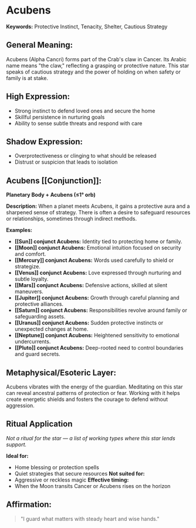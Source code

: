 # Acubens


**Keywords:** Protective Instinct, Tenacity, Shelter, Cautious Strategy

## General Meaning:
Acubens (Alpha Cancri) forms part of the Crab's claw in Cancer. Its Arabic name means "the claw," reflecting a grasping or protective nature. This star speaks of cautious strategy and the power of holding on when safety or family is at stake.

## High Expression:
- Strong instinct to defend loved ones and secure the home
- Skillful persistence in nurturing goals
- Ability to sense subtle threats and respond with care

## Shadow Expression:
- Overprotectiveness or clinging to what should be released
- Distrust or suspicion that leads to isolation

## Acubens [[Conjunction]]:

**Planetary Body + Acubens (≤1° orb)**

**Description:**
When a planet meets Acubens, it gains a protective aura and a sharpened sense of strategy. There is often a desire to safeguard resources or relationships, sometimes through indirect methods.

**Examples:**
- **[[Sun]] conjunct Acubens:** Identity tied to protecting home or family.
- **[[Moon]] conjunct Acubens:** Emotional intuition focused on security and comfort.
- **[[Mercury]] conjunct Acubens:** Words used carefully to shield or strategize.
- **[[Venus]] conjunct Acubens:** Love expressed through nurturing and subtle loyalty.
- **[[Mars]] conjunct Acubens:** Defensive actions, skilled at silent maneuvers.
- **[[Jupiter]] conjunct Acubens:** Growth through careful planning and protective alliances.
- **[[Saturn]] conjunct Acubens:** Responsibilities revolve around family or safeguarding assets.
- **[[Uranus]] conjunct Acubens:** Sudden protective instincts or unexpected changes at home.
- **[[Neptune]] conjunct Acubens:** Heightened sensitivity to emotional undercurrents.
- **[[Pluto]] conjunct Acubens:** Deep-rooted need to control boundaries and guard secrets.

## Metaphysical/Esoteric Layer:
Acubens vibrates with the energy of the guardian. Meditating on this star can reveal ancestral patterns of protection or fear. Working with it helps create energetic shields and fosters the courage to defend without aggression.

## Ritual Application
*Not a ritual for the star — a list of working types where this star lends support.*

**Ideal for:**
- Home blessing or protection spells
- Quiet strategies that secure resources
**Not suited for:**
- Aggressive or reckless magic
**Effective timing:**
- When the Moon transits Cancer or Acubens rises on the horizon

## Affirmation:

> "I guard what matters with steady heart and wise hands."

